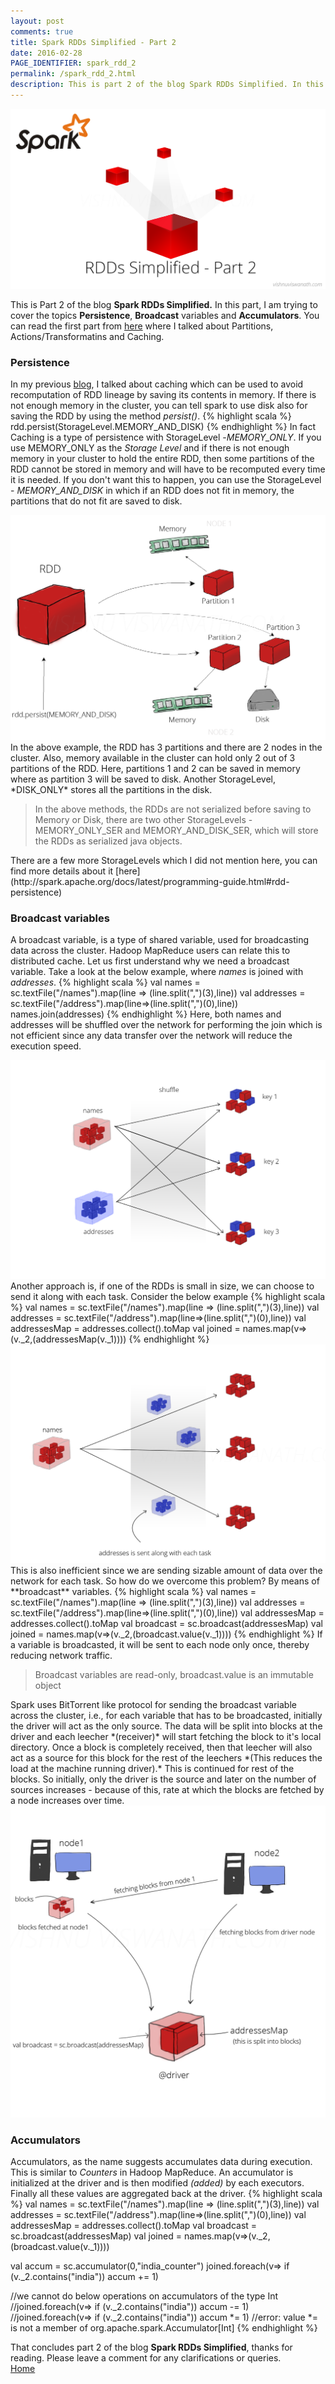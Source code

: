 ```yaml
---
layout: post
comments: true
title: Spark RDDs Simplified - Part 2
date: 2016-02-28
PAGE_IDENTIFIER: spark_rdd_2
permalink: /spark_rdd_2.html
description: This is part 2 of the blog Spark RDDs Simplified. In this part, I am trying to cover the topics Persistence, Broadcast variables and Accumulators.
---
```

<div class="col three">
	<img class="col three" src="/img/spark_rdd_2/blog_header.png">
</div>

This is Part 2 of the blog **Spark RDDs Simplified.** In this part,  I am trying to cover the topics **Persistence**, **Broadcast** variables and **Accumulators**. You can read the first part from [here](spark_rdd) where I talked about Partitions, Actions/Transformatins and Caching.

### **Persistence**
In my previous [blog](spark_rdd), I talked about caching which can be used to avoid recomputation of RDD lineage by saving its contents in memory. If there is not enough memory in the cluster, you can tell spark to use disk also for saving the RDD by using the method *persist()*.
{% highlight scala %}
rdd.persist(StorageLevel.MEMORY_AND_DISK)
{% endhighlight %}
 In fact Caching is a type of persistence with StorageLevel -*MEMORY_ONLY*. If you use MEMORY_ONLY as the *Storage Level* and if there is not enough memory in your cluster to hold the entire RDD, then some partitions of the RDD cannot be stored in memory and will have to be recomputed every time it is needed. If you don't want this to happen, you can use the StorageLevel -
*MEMORY_AND_DISK* in which if an RDD does not fit in memory, the partitions that do not fit are saved to disk.
<div class="col three">
	<img class="col three" src="/img/spark_rdd_2/rdd_persistence.png">
</div>
In the above example, the RDD has 3 partitions and there are 2 nodes in the cluster. Also, memory available in the cluster can hold only 2 out of 3 partitions of the RDD. Here, partitions 1 and 2 can be saved in memory where as partition 3 will be saved to disk. Another StorageLevel, *DISK_ONLY* stores all the partitions in the disk.
<blockquote>In the above methods, the RDDs are not serialized before saving to Memory or Disk, there are two other StorageLevels - MEMORY_ONLY_SER and MEMORY_AND_DISK_SER, which will store the RDDs as serialized java objects.
</blockquote> 
There are a few more StorageLevels which I did not mention here, you can find more details about it [here](http://spark.apache.org/docs/latest/programming-guide.html#rdd-persistence)

### **Broadcast variables**
A broadcast variable, is a type of shared variable, used for broadcasting data across the cluster. Hadoop MapReduce users can relate this to distributed cache. Let us first understand why we need a broadcast variable. Take a look at the below example, where *names* is joined with *addresses*.
{% highlight scala %}
val names = sc.textFile("/names").map(line => (line.split(",")(3),line))
val addresses = sc.textFile("/address").map(line=>(line.split(",")(0),line))
names.join(addresses)
{% endhighlight %}
Here, both names and addresses will be shuffled over the network for performing the join which is not efficient since any data transfer over the network will reduce the execution speed.
<div class="col three">
	<img class="col three" src="/img/spark_rdd_2/rdd_broadcast_shuffle.png">
</div>
Another approach is, if one of the RDDs is small in size, we can choose to send it along with each task. Consider the below example
{% highlight scala %}
val names = sc.textFile("/names").map(line => (line.split(",")(3),line))
val addresses = sc.textFile("/address").map(line=>(line.split(",")(0),line))
val addressesMap = addresses.collect().toMap
val joined = names.map(v=>(v._2,(addressesMap(v._1))))
{% endhighlight %}
<div class="col three">
	<img class="col three" src="/img/spark_rdd_2/rdd_broadcast_collect.png">
</div>
This is also inefficient since we are sending sizable amount of data over the network for each task. So how do we overcome this problem? By means of **broadcast** variables.
{% highlight scala %}
val names = sc.textFile("/names").map(line => (line.split(",")(3),line))
val addresses = sc.textFile("/address").map(line=>(line.split(",")(0),line))
val addressesMap = addresses.collect().toMap
val broadcast = sc.broadcast(addressesMap)
val joined = names.map(v=>(v._2,(broadcast.value(v._1))))
{% endhighlight %}
If a variable is broadcasted, it will be sent to each node only once, thereby reducing network traffic. 
<blockquote>Broadcast variables are read-only, broadcast.value is an immutable object</blockquote>
Spark uses BitTorrent like protocol for sending the broadcast variable across the cluster, i.e., for each variable that has to be broadcasted, initially the driver will act as the only source. The data will be split into blocks at the driver and each leecher *(receiver)* will start fetching the block to it's local directory. Once a block is completely received, then that leecher will also act as a source for this block for the rest of the leechers *(This reduces the load at the machine running driver).* This is continued for rest of the blocks. So initially, only the driver is the source and later on the number of sources increases - because of this, rate at which the blocks are fetched by a node increases over time.
<div class="col three">
	<img class="col three" src="/img/spark_rdd_2/rdd_broadcast.png">
</div>

### **Accumulators**
Accumulators, as the name suggests accumulates data during execution. This is similar to *Counters* in Hadoop MapReduce. An accumulator is initialized at the driver and is then modified *(added)* by each executors. Finally all these values are aggregated back at the driver.
{% highlight scala %}
val names = sc.textFile("/names").map(line => (line.split(",")(3),line))
val addresses = sc.textFile("/address").map(line=>(line.split(",")(0),line))
val addressesMap = addresses.collect().toMap
val broadcast = sc.broadcast(addressesMap)
val joined = names.map(v=>(v._2,(broadcast.value(v._1))))

val accum = sc.accumulator(0,"india_counter")
joined.foreach(v=> if (v._2.contains("india")) accum += 1)

//we cannot do below operations on accumulators of the type Int
//joined.foreach(v=> if (v._2.contains("india")) accum -= 1)
//joined.foreach(v=> if (v._2.contains("india")) accum *= 1)
//error: value *= is not a member of org.apache.spark.Accumulator[Int]
{% endhighlight %}

That concludes part 2 of the blog **Spark RDDs Simplified**, thanks for reading. Please leave a comment for any clarifications or queries.<br/>
<a href="http://vishnuviswanath.com/">Home</a>

